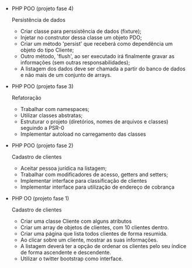 - PHP POO (projeto fase 4)

	Persistência de dados

	- Criar classe para perssistência de dados (fixture);
	- Injetar no construtor dessa classe um objeto PDO;
	- Criar um método 'persist' que receberá como dependência um objeto do tipo Cliente;
	- Outro método, 'flush', ao ser executado irá finalmente gravar as informações (sem outras responsabilidades);
	- A listagem dos dados deve ser chamada a partir do banco de dados e não mais de um conjunto de arrays.

- PHP POO (projeto fase 3)

	Refatoração

	- Trabalhar com namespaces;
	- Utilizar classes abstratas;
	- Estruturar o projeto (diretórios, nomes de arquivos e classes) seguindo a PSR-0
	- Implementar autoload no carregamento das classes

- PHP POO (projeto fase 2)
	
	Cadastro de clientes

	- Aceitar pessoa jurídica na listagem;
	- Trabalhar com modificadores de acesso, getters and setters;
	- Implementar interface para classificação de clientes
	- Implementar interface para utilização de endereço de cobrança

- PHP OO (projeto fase 1)
	
	Cadastro de clientes
	
	- Criar uma classe Cliente com alguns atributos
	- Criar um array de objetos de clientes, com 10 clientes dentro.
	- Criar uma página que lista todos clientes de forma resumida.
	- Ao clicar sobre um cliente, mostrar as suas informações.
	- A listagem deverá ter a opção de ordenar os clientes pelo seu índice de forma ascendente e descendente.
	- Utilizar o twitter bootstrap como interface.

